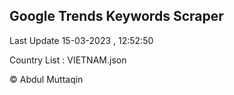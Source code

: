 

## Google Trends Keywords Scraper 
 
Last Update 15-03-2023 , 12:52:50

Country List :
VIETNAM.json



© Abdul Muttaqin 

